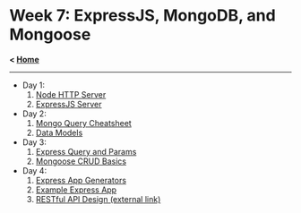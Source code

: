# Week 7: ExpressJS, MongoDB, and Mongoose

**< [Home](../README.md)**

---

- Day 1:
  1. [Node HTTP Server](./day-01/node-server/README.md)
  2. [ExpressJS Server](./day-01/express-server/README.md)
- Day 2:
  1. [Mongo Query Cheatsheet](./day-02/01-mongo-query-cheatsheet.md)
  2. [Data Models](./day-02/02-data-models.md)
- Day 3:
  1. [Express Query and Params](./day-03/01-express-query-and-params.md)
  2. [Mongoose CRUD Basics](./day-03/02-mongoose-crud-basics.md)
- Day 4:
  1. [Express App Generators](./day-04/01.express-app-generators.md)
  2. [Example Express App](./day-04/express-app-example/README.md)
  3. [RESTful API Design (external link)](https://learn.microsoft.com/en-us/azure/architecture/best-practices/api-design)
